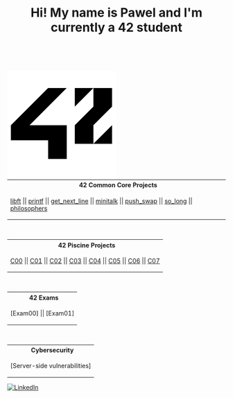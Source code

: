 <h1 align="center">
  Hi! My name is Pawel and I'm currently a 42 student
</h1>
<br>
<p align="center">
  <a href="https://skillicons.dev">
  </a>
</p>
<br>
<br>
<a href="https://www.42heilbronn.de/en/?_gl=1*138a8s*_up*MQ..&gclid=Cj0KCQjww5u2BhDeARIsALBuLnPIqIUVFLC692elBFgjtKE8jnV5W0YhCH9zJADNEJ-jPBlSYaDuDLAaAlXKEALw_wcB">
  <img align="left" src="https://github.com/paprzyby/paprzyby/blob/main/42_Logo.png"
        width="250" 
       height="250" />
</a>
<table align="center">
<tr>
<th align="center"> &nbsp; 42 Common Core Projects</th>
</tr>
<tr>
<td>

[libft](https://github.com/paprzyby/42-Common-Core/tree/main/libft) || [printf](https://github.com/paprzyby/42-Common-Core/tree/main/printf) || [get_next_line](https://github.com/paprzyby/42-Common-Core/tree/main/get_next_line)
|| [minitalk](https://github.com/paprzyby/42-Common-Core/tree/main/minitalk) || [push_swap](https://github.com/paprzyby/42-Common-Core/tree/main/push_swap) || [so_long](https://github.com/paprzyby/42-Common-Core/tree/main/so_long)
|| [philosophers](https://github.com/paprzyby/42-Common-Core/tree/main/philo)

</td>
</tr> </table>
<br>
<table align="center">
<tr>
<th align="center""> &nbsp; 42 Piscine Projects</th>
</tr>
<tr>
<td>

[C00](https://github.com/paprzyby/42-Piscine/tree/main/C00) || [C01](https://github.com/paprzyby/42-Piscine/tree/main/C01) || [C02](https://github.com/paprzyby/42-Piscine/tree/main/C02)
|| [C03](https://github.com/paprzyby/42-Piscine/tree/main/C03) || [C04](https://github.com/paprzyby/42-Piscine/tree/main/C04) || [C05](https://github.com/paprzyby/42-Piscine/tree/main/C05)
|| [C06](https://github.com/paprzyby/42-Piscine/tree/main/C06) || [C07](https://github.com/paprzyby/42-Piscine/tree/main/C07)

</td> </tr> </table>
<br>
<table align="center">
<tr>
<th align="center""> &nbsp; 42 Exams</th>
</tr>
<tr>
<td>

[Exam00] || [Exam01]

</td> </tr> </table>
<br>
<table align="center">
<tr>
<th align="center""> &nbsp; Cybersecurity</th>
</tr>
<tr>
<td>

[Server-side vulnerabilities]

</td> </tr> </table>
</td>
</tr> </table>

[![LinkedIn](https://img.shields.io/badge/LinkedIn-%230077B5.svg?logo=linkedin&logoColor=white)](https://linkedin.com/in/pawel-przybyla-52296431a)
